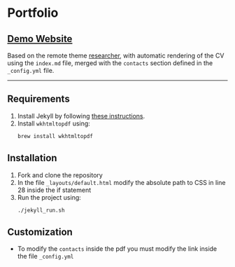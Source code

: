 # Portfolio

## [**Demo Website**]()  
Based on the remote theme [researcher](https://github.com/ankitsultana/researcher), with automatic rendering of the CV using the `index.md` file, merged with the `contacts` section defined in the `_config.yml` file.

---

## Requirements

1. Install Jekyll by following [these instructions](https://jekyllrb.com/docs/installation/).  
2. Install `wkhtmltopdf` using:  
   ```bash
   brew install wkhtmltopdf

## Installation
1. Fork and clone the repository
2. In the file `_layouts/default.html` modify the absolute path to CSS in line 28 inside the if statement
3. Run the project using:
    ```bash
    ./jekyll_run.sh

## Customization
- To modify the `contacts` inside the pdf you must modify the link inside the file `_config.yml`
